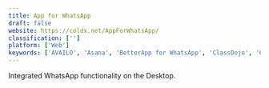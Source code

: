 ```yaml
---
title: App for WhatsApp
draft: false 
website: https://coldx.net/AppForWhatsApp/
classification: ['']
platform: ['Web']
keywords: ['AVAILO', 'Asana', 'BetterApp for WhatsApp', 'ClassDojo', 'ContactUp', 'Glip', 'Green Messenger', 'Litelink.at', 'SafeSwiss Secure Communication', 'Sesame Chat', 'Signal', 'Taplink.at', 'Telegram', 'WWChat', 'WhatsApp', 'WhatsApp Desktop', 'WhatsGreen Multi Messenger', 'WowApp', 'Zulip', 'whatsdesk']
---
```

Integrated WhatsApp functionality on the Desktop.